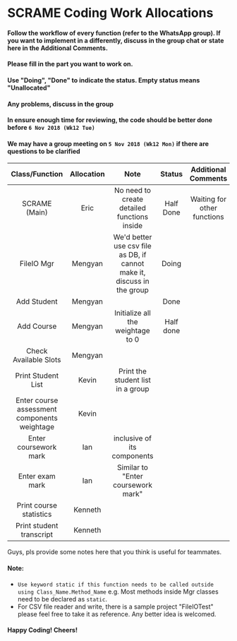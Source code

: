# SCRAME Coding Work Allocations

#### Follow the workflow of every function (refer to the WhatsApp group). If you want to implement in a differently, discuss in the group chat or state here in the Additional Comments.
#### Please fill in the part you want to work on.
#### Use "Doing", "Done" to indicate the status. Empty status means "Unallocated"
#### Any problems, discuss in the group
#### In ensure enough time for reviewing, the code should be better done before `6 Nov 2018 (Wk12 Tue)`
#### We may have a group meeting on `5 Nov 2018 (Wk12 Mon)` if there are questions to be clarified

| Class/Function                              | Allocation  | Note      | Status   | Additional Comments|
| :-----------------------------------------: | :---------: | :------:  | :------: |:----------------:  |
| SCRAME (Main)                               | Eric        | No need to create detailed functions inside | Half Done | Waiting for other functions |
| FileIO Mgr                                  | Mengyan     | We'd better use csv file as DB, if cannot make it, discuss in the group |Doing | |
| Add Student                                 | Mengyan     |           |   Done       |                    |
| Add Course                                  | Mengyan     | Initialize all the weightage to 0 |  Half done    | |
| Check Available Slots                       | Mengyan     |           |          |                    |
| Print Student List                          | Kevin            | Print the student list in a group |      | |
| Enter course assessment components weightage| Kevin            |           |          |                    |
| Enter coursework mark                       | Ian           | inclusive of its components |      | |
| Enter exam mark                             | Ian       | Similar to "Enter coursework mark" |      | |
| Print course statistics                     | Kenneth     |           |          |                    |
| Print student transcript                    | Kenneth     |           |          |                    |


Guys, pls provide some notes here that you think is useful for teammates.

#### Note:
- `Use keyword static if this function needs to be called outside using Class_Name.Method_Name` e.g. Most methods inside Mgr classes need to be declared as `static`.
- For CSV file reader and write, there is a sample project "FileIOTest" please feel free to take it as reference. Any better idea is welcomed.



#### Happy Coding! Cheers!
